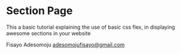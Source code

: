 # Section Page
This a basic tutorial explaining the use of basic css flex, 
in displaying awesome sections in your website

Fisayo Adesomoju
adesomojufisayo@gmail.com
